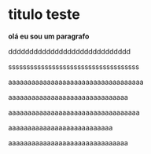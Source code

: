 # titulo teste

**olá eu sou um paragrafo**

ddddddddddddddddddddddddddddd

ssssssssssssssssssssssssssssssssssss

aaaaaaaaaaaaaaaaaaaaaaaaaaaaaaaaaaa

aaaaaaaaaaaaaaaaaaaaaaaaaaaaaaa

aaaaaaaaaaaaaaaaaaaaaaaaaaaaaaaaaa

aaaaaaaaaaaaaaaaaaaaaaaaaaa

aaaaaaaaaaaaaaaaaaaaaaaaaaaaaaa